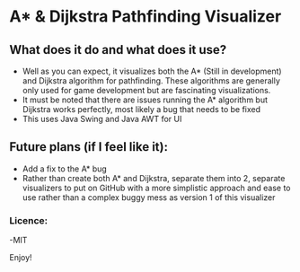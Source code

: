 # A* & Dijkstra Pathfinding Visualizer
## What does it do and what does it use?
- Well as you can expect, it visualizes both the A* (Still in development) and Dijkstra algorithm for pathfinding. These algorithms are generally only used for game development but are fascinating visualizations.
- It must be noted that there are issues running the A* algorithm but Dijkstra works perfectly, most likely a bug that needs to be fixed
- This uses Java Swing and Java AWT for UI
## Future plans (if I feel like it):
- Add a fix to the A* bug 
- Rather than create both A* and Dijkstra, separate them into 2, separate visualizers to put on GitHub with a more simplistic approach and ease to use rather than a complex buggy mess as version 1 of this visualizer
### Licence:
-MIT

Enjoy!